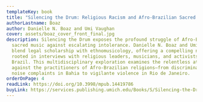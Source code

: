 ```yaml
---
templateKey: book
title: "Silencing the Drum: Religious Racism and Afro-Brazilian Sacred Music"
authorLastname: Boaz
author: Danielle N. Boaz and Umi Vaughan
cover: assets/boaz_cover_front_final.jpg
description: Silencing the Drum exposes the profound struggle of Afro-Brazilian
  sacred music against escalating intolerance. Danielle N. Boaz and Umi Vaughan
  blend legal scholarship with ethnomusicology, offering a compelling narrative
  rooted in interviews with religious leaders, musicians, and activists across
  Brazil. This multidisciplinary exploration examines the relentless attacks
  against the practitioners of Afro-Brazilian religions—from discriminatory
  noise complaints in Bahia to vigilante violence in Rio de Janeiro.
orderOnPage: 4
readLink: https://doi.org/10.3998/mpub.14419786
buyLink: https://services.publishing.umich.edu/Books/S/Silencing-the-Drum3
---
```

